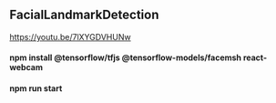 ## FacialLandmarkDetection
https://youtu.be/7lXYGDVHUNw

#### npm install @tensorflow/tfjs @tensorflow-models/facemsh react-webcam
#### npm run start    
